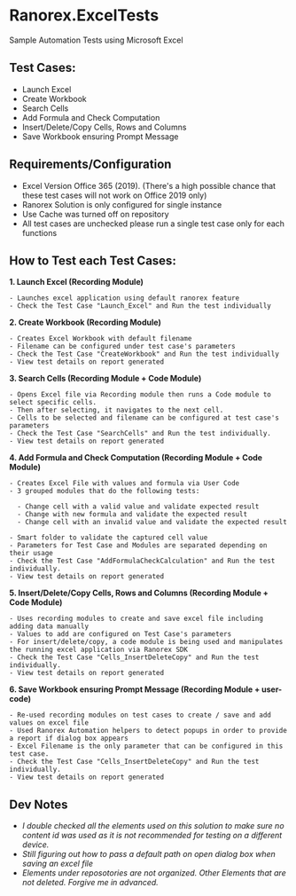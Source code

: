 # Ranorex.ExcelTests
Sample Automation Tests using Microsoft Excel

## Test Cases:
- Launch Excel
- Create Workbook
- Search Cells
- Add Formula and Check Computation
- Insert/Delete/Copy Cells, Rows and Columns
- Save Workbook ensuring Prompt Message

## Requirements/Configuration
- Excel Version Office 365 (2019). (There's a high possible chance that these test cases will not work on Office 2019 only)
- Ranorex Solution is only configured for single instance
- Use Cache was turned off on repository
- All test cases are unchecked please run a single test case only for each functions

## How to Test each Test Cases:

**1. Launch Excel (Recording Module)**
```
- Launches excel application using default ranorex feature
- Check the Test Case "Launch_Excel" and Run the test individually
```
    
**2. Create Workbook (Recording Module)**
```
- Creates Excel Workbook with default filename
- Filename can be configured under test case's parameters
- Check the Test Case "CreateWorkbook" and Run the test individually
- View test details on report generated
```

**3. Search Cells (Recording Module + Code Module)**
```
- Opens Excel file via Recording module then runs a Code module to select specific cells.
- Then after selecting, it navigates to the next cell.
- Cells to be selected and filename can be configured at test case's parameters
- Check the Test Case "SearchCells" and Run the test individually.
- View test details on report generated
```

**4. Add Formula and Check Computation (Recording Module + Code Module)**
```
- Creates Excel File with values and formula via User Code
- 3 grouped modules that do the following tests:

  - Change cell with a valid value and validate expected result
  - Change with new formula and validate the expected result
  - Change cell with an invalid value and validate the expected result

- Smart folder to validate the captured cell value
- Parameters for Test Case and Modules are separated depending on their usage
- Check the Test Case "AddFormulaCheckCalculation" and Run the test individually.
- View test details on report generated
```

**5. Insert/Delete/Copy Cells, Rows and Columns (Recording Module + Code Module)**
```
- Uses recording modules to create and save excel file including adding data manually
- Values to add are configured on Test Case's parameters
- For insert/delete/copy, a code module is being used and manipulates the running excel application via Ranorex SDK
- Check the Test Case "Cells_InsertDeleteCopy" and Run the test individually.
- View test details on report generated
```
    
**6. Save Workbook ensuring Prompt Message (Recording Module + user-code)**
```
- Re-used recording modules on test cases to create / save and add values on excel file
- Used Ranorex Automation helpers to detect popups in order to provide a report if dialog box appears
- Excel Filename is the only parameter that can be configured in this test case.
- Check the Test Case "Cells_InsertDeleteCopy" and Run the test individually.
- View test details on report generated
```

## Dev Notes
- _I double checked all the elements used on this solution to make sure no content id was used as it is not recommended for testing on a different device._
- _Still figuring out how to pass a default path on open dialog box when saving an excel file_
- _Elements under reposotories are not organized. Other Elements that are not deleted. Forgive me in advanced._
